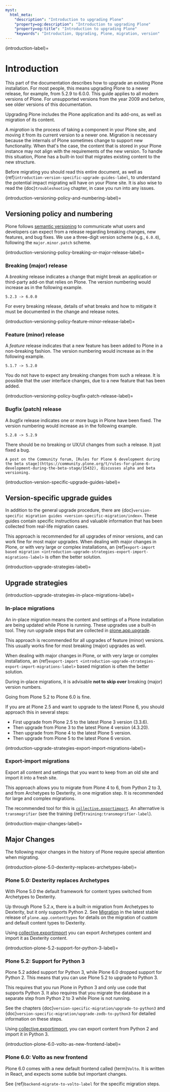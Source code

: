 ```yaml
---
myst:
  html_meta:
    "description": "Introduction to upgrading Plone"
    "property=og:description": "Introduction to upgrading Plone"
    "property=og:title": "Introduction to upgrading Plone"
    "keywords": "Introduction, Upgrading, Plone, migration, version"
---
```


(introduction-label)=

# Introduction

This part of the documentation describes how to upgrade an existing Plone installation.
For most people, this means upgrading Plone to a newer release, for example, from 5.2.9 to 6.0.0.
This guide applies to all modern versions of Plone.
For unsupported versions from the year 2009 and before, see older versions of this documentation.

Upgrading Plone includes the Plone application and its add-ons, as well as migration of its content.

A *migration* is the process of taking a component in your Plone site, and moving it from its current version to a newer one.
Migration is necessary because the internals of Plone sometimes change to support new functionality.
When that's the case, the content that is stored in your Plone instance may not align with the requirements of the new version.
To handle this situation, Plone has a built-in tool that migrates existing content to the new structure.

Before migrating you should read this entire document, as well as {ref}`introduction-version-specific-upgrade-guides-label`, to understand the potential impact migrating will have on your Plone site.
It is also wise to read the {doc}`troubleshooting` chapter, in case you run into any issues.


(introduction-versioning-policy-and-numbering-label)=

## Versioning policy and numbering

Plone follows [semantic versioning](https://semver.org/) to communicate what users and developers can expect from a release regarding breaking changes, new features, and bug fixes.
We use a three-digit version scheme (e.g., `6.0.0`), following the `major.minor.patch` scheme.

(introduction-versioning-policy-breaking-or-major-release-label)=

### Breaking (major) release

A _breaking_ release indicates a change that might break an application or third-party add-on that relies on Plone.
The version numbering would increase as in the following example.

````
5.2.3 -> 6.0.0
````

For every breaking release, details of what breaks and how to mitigate it must be documented in the change and release notes.


(introduction-versioning-policy-feature-minor-release-label)=

### Feature (minor) release

A _feature_ release indicates that a new feature has been added to Plone in a non-breaking fashion.
The version numbering would increase as in the following example.

````
5.1.7 -> 5.2.0
````

You do not have to expect any breaking changes from such a release.
It is possible that the user interface changes, due to a new feature that has been added.


(introduction-versioning-policy-bugfix-patch-release-label)=

### Bugfix (patch) release

A _bugfix_ release indicates one or more bugs in Plone have been fixed.
The version numbering would increase as in the following example.

````
5.2.8 -> 5.2.9
````

There should be no breaking or UX/UI changes from such a release.
It just fixed a bug.

```{seealso}
A post on the Community forum, [Rules for Plone 6 development during the beta stage](https://community.plone.org/t/rules-for-plone-6-development-during-the-beta-stage/15432), discusses alpha and beta versioning.
```


(introduction-version-specific-upgrade-guides-label)=

## Version-specific upgrade guides

In addition to the general upgrade procedure, there are {doc}`version-specific migration guides <version-specific-migration/index>`.
These guides contain specific instructions and valuable information that has been collected from real-life migration cases.

This approach is recommended for all upgrades of minor versions, and can work fine for most major upgrades.
When dealing with major changes in Plone, or with very large or complex installations, an {ref}`export-import based migration <introduction-upgrade-strategies-export-import-migrations-label>` is often the better solution.

(introduction-upgrade-strategies-label)=

## Upgrade strategies


(introduction-upgrade-strategies-in-place-migrations-label)=

### In-place migrations

An in-place migration means the content and settings of a Plone installation are being updated while Plone is running.
These upgrades use a built-in tool.
They run upgrade steps that are collected in [plone.app.upgrade](https://github.com/plone/plone.app.upgrade/).

This approach is recommended for all upgrades of feature (minor) versions.
This usually works fine for most breaking (major) upgrades as well.

When dealing with major changes in Plone, or with very large or complex installations, an {ref}`export-import <introduction-upgrade-strategies-export-import-migrations-label>` based migration is often the better solution.

During in-place migrations, it is advisable **not to skip over** breaking (major) version numbers.

Going from Plone 5.2 to Plone 6.0 is fine.

If you are at Plone 2.5 and want to upgrade to the latest Plone 6, you should approach this in several steps:

-   First upgrade from Plone 2.5 to the latest Plone 3 version (3.3.6).
-   Then upgrade from Plone 3 to the latest Plone 4 version (4.3.20).
-   Then upgrade from Plone 4 to the latest Plone 5 version.
-   Then upgrade from Plone 5 to the latest Plone 6 version.


(introduction-upgrade-strategies-export-import-migrations-label)=

### Export-import migrations

Export all content and settings that you want to keep from an old site and import it into a fresh site.

This approach allows you to migrate from Plone 4 to 6, from Python 2 to 3, and from Archetypes to Dexterity, in one migration step.
It is recommended for large and complex migrations.

The recommended tool for this is [`collective.exportimport`](https://github.com/collective/collective.exportimport).
An alternative is `transmogrifier` (see the training {ref}`training:transmogrifier-label`).


(introduction-major-changes-label)=

## Major Changes

The following major changes in the history of Plone require special attention when migrating.


(introduction-plone-5.0-dexterity-replaces-archetypes-label)=

### Plone 5.0: Dexterity replaces Archetypes

With Plone 5.0 the default framework for content types switched from Archetypes to Dexterity.

Up through Plone 5.2.x, there is a built-in migration from Archetypes to Dexterity, but it only supports Python 2.
See [Migration](https://pypi.org/project/plone.app.contenttypes/2.2.3/#migration) in the latest stable release of `plone.app.contenttypes` for details on the migration of custom and default content types to Dexterity.

Using [collective.exportimport](https://pypi.org/project/collective.exportimport/) you can export Archetypes content and import it as Dexterity content.


(introduction-plone-5.2-support-for-python-3-label)=

### Plone 5.2: Support for Python 3

Plone 5.2 added support for Python 3, while Plone 6.0 dropped support for Python 2.
This means that you can use Plone 5.2 to upgrade to Python 3.

This requires that you run Plone in Python 3 and only use code that supports Python 3.
It also requires that you migrate the database in a separate step from Python 2 to 3 while Plone is not running.

See the chapters {doc}`version-specific-migration/upgrade-to-python3` and {doc}`version-specific-migration/upgrade-zodb-to-python3` for detailed information on these steps.

Using [collective.exportimport](https://pypi.org/project/collective.exportimport/), you can export content from Python 2 and import it in Python 3.


(introduction-plone-6.0-volto-as-new-frontend-label)=

### Plone 6.0: Volto as new frontend

Plone 6.0 comes with a new default frontend called {term}`Volto`.
It is written in React, and expects some subtle but important changes.

See {ref}`backend-migrate-to-volto-label` for the specific migration steps.
